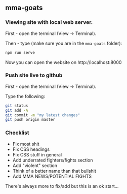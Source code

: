 ## mma-goats

### Viewing site with local web server.

First - open the terminal (View -> Terminal).

Then - type (make sure you are in the `mma-goats` folder):

```bash
npm run serve
```

Now you can open the website on http://localhost:8000

### Push site live to github

First - open the terminal (View -> Terminal).

Type the following:

```bash
git status
git add -A
git commit -m "my latest changes"
git push origin master
```

### Checklist

- Fix most shit
- Fix CSS headings 
- Fix CSS stuff in general
- Add underrated fighters/fights section
- Add "violent" section
- Think of a better name than that bullshit
- Add MMA NEWS/POTENTIAL FIGHTS

There's always more to fix/add but this is an ok start... 